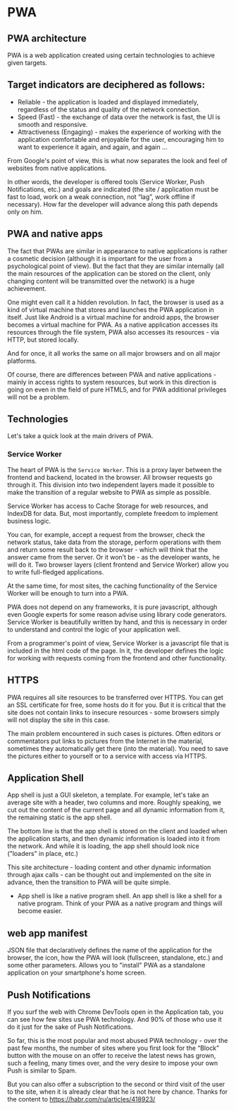 # PWA
## PWA architecture

PWA is a web application created using certain technologies to achieve given targets.
## Target indicators are deciphered as follows:

+ Reliable - the application is loaded and displayed immediately, regardless of the status and quality of the network connection.
+ Speed (Fast) - the exchange of data over the network is fast, the UI is smooth and responsive.
+ Attractiveness (Engaging) - makes the experience of working with the application comfortable and enjoyable for the user, encouraging him to want to experience it again, and again, and again ...

From Google's point of view, this is what now separates the look and feel of websites from native applications.

In other words, the developer is offered tools (Service Worker, Push Notifications, etc.) and goals are indicated (the site / application must be fast to load, work on a weak connection, not “lag”, work offline if necessary). How far the developer will advance along this path depends only on him.

## PWA and native apps

The fact that PWAs are similar in appearance to native applications is rather a cosmetic decision (although it is important for the user from a psychological point of view). But the fact that they are similar internally (all the main resources of the application can be stored on the client, only changing content will be transmitted over the network) is a huge achievement.

One might even call it a hidden revolution. In fact, the browser is used as a kind of virtual machine that stores and launches the PWA application in itself. Just like Android is a virtual machine for android apps, the browser becomes a virtual machine for PWA. As a native application accesses its resources through the file system, PWA also accesses its resources - via HTTP, but stored locally.

And for once, it all works the same on all major browsers and on all major platforms.

Of course, there are differences between PWA and native applications - mainly in access rights to system resources, but work in this direction is going on even in the field of pure HTML5, and for PWA additional privileges will not be a problem.

## Technologies

Let's take a quick look at the main drivers of PWA.

### Service Worker

The heart of PWA is the `Service Worker`. This is a proxy layer between the frontend and backend, located in the browser. All browser requests go through it. This division into two independent layers made it possible to make the transition of a regular website to PWA as simple as possible.

Service Worker has access to Cache Storage for web resources, and IndexDB for data. But, most importantly, complete freedom to implement business logic.

You can, for example, accept a request from the browser, check the network status, take data from the storage, perform operations with them and return some result back to the browser - which will think that the answer came from the server. Or it won’t be - as the developer wants, he will do it. Two browser layers (client frontend and Service Worker) allow you to write full-fledged applications.

At the same time, for most sites, the caching functionality of the Service Worker will be enough to turn into a PWA.

PWA does not depend on any frameworks, it is pure javascript, although even Google experts for some reason advise using library code generators. Service Worker is beautifully written by hand, and this is necessary in order to understand and control the logic of your application well.

From a programmer's point of view, Service Worker is a javascript file that is included in the html code of the page. In it, the developer defines the logic for working with requests coming from the frontend and other functionality.

## HTTPS

PWA requires all site resources to be transferred over HTTPS. You can get an SSL certificate for free, some hosts do it for you. But it is critical that the site does not contain links to insecure resources - some browsers simply will not display the site in this case.

The main problem encountered in such cases is pictures. Often editors or commentators put links to pictures from the Internet in the material, sometimes they automatically get there (into the material). You need to save the pictures either to yourself or to a service with access via HTTPS.

## Application Shell

App shell is just a GUI skeleton, a template. For example, let's take an average site with a header, two columns and more. Roughly speaking, we cut out the content of the current page and all dynamic information from it, the remaining static is the app shell.

The bottom line is that the app shell is stored on the client and loaded when the application starts, and then dynamic information is loaded into it from the network. And while it is loading, the app shell should look nice ("loaders" in place, etc.)

This site architecture - loading content and other dynamic information through ajax calls - can be thought out and implemented on the site in advance, then the transition to PWA will be quite simple.

+ App shell is like a native program shell.
An app shell is like a shell for a native program. Think of your PWA as a native program and things will become easier.

## web app manifest

JSON file that declaratively defines the name of the application for the browser, the icon, how the PWA will look (fullscreen, standalone, etc.) and some other parameters. Allows you to "install" PWA as a standalone application on your smartphone's home screen.

## Push Notifications

If you surf the web with Chrome DevTools open in the Application tab, you can see how few sites use PWA technology. And 90% of those who use it do it just for the sake of Push Notifications.

So far, this is the most popular and most abused PWA technology - over the past few months, the number of sites where you first look for the “Block” button with the mouse on an offer to receive the latest news has grown, such a feeling, many times over, and the very desire to impose your own Push is similar to Spam.

But you can also offer a subscription to the second or third visit of the user to the site, when it is already clear that he is not here by chance.
Thanks for the content to https://habr.com/ru/articles/418923/
